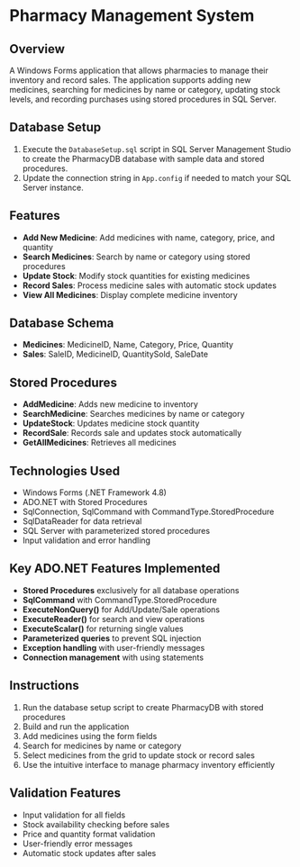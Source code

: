 # Pharmacy Management System

## Overview

A Windows Forms application that allows pharmacies to manage their inventory and record sales. The application supports adding new medicines, searching for medicines by name or category, updating stock levels, and recording purchases using stored procedures in SQL Server.

## Database Setup

1. Execute the `DatabaseSetup.sql` script in SQL Server Management Studio to create the PharmacyDB database with sample data and stored procedures.
2. Update the connection string in `App.config` if needed to match your SQL Server instance.

## Features

- **Add New Medicine**: Add medicines with name, category, price, and quantity
- **Search Medicines**: Search by name or category using stored procedures
- **Update Stock**: Modify stock quantities for existing medicines
- **Record Sales**: Process medicine sales with automatic stock updates
- **View All Medicines**: Display complete medicine inventory

## Database Schema

- **Medicines**: MedicineID, Name, Category, Price, Quantity
- **Sales**: SaleID, MedicineID, QuantitySold, SaleDate

## Stored Procedures

- **AddMedicine**: Adds new medicine to inventory
- **SearchMedicine**: Searches medicines by name or category
- **UpdateStock**: Updates medicine stock quantity
- **RecordSale**: Records sale and updates stock automatically
- **GetAllMedicines**: Retrieves all medicines

## Technologies Used

- Windows Forms (.NET Framework 4.8)
- ADO.NET with Stored Procedures
- SqlConnection, SqlCommand with CommandType.StoredProcedure
- SqlDataReader for data retrieval
- SQL Server with parameterized stored procedures
- Input validation and error handling

## Key ADO.NET Features Implemented

- **Stored Procedures** exclusively for all database operations
- **SqlCommand** with CommandType.StoredProcedure
- **ExecuteNonQuery()** for Add/Update/Sale operations
- **ExecuteReader()** for search and view operations
- **ExecuteScalar()** for returning single values
- **Parameterized queries** to prevent SQL injection
- **Exception handling** with user-friendly messages
- **Connection management** with using statements

## Instructions

1. Run the database setup script to create PharmacyDB with stored procedures
2. Build and run the application
3. Add medicines using the form fields
4. Search for medicines by name or category
5. Select medicines from the grid to update stock or record sales
6. Use the intuitive interface to manage pharmacy inventory efficiently

## Validation Features

- Input validation for all fields
- Stock availability checking before sales
- Price and quantity format validation
- User-friendly error messages
- Automatic stock updates after sales
